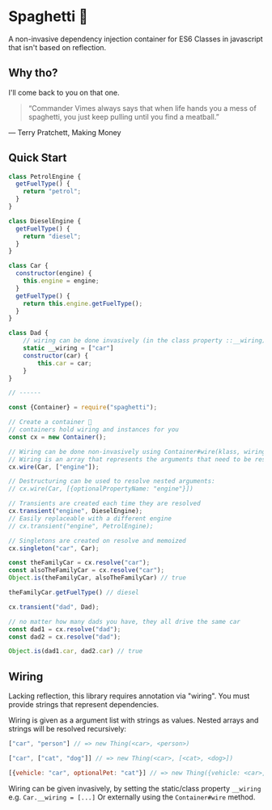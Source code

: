 # Spaghetti 🍝
A non-invasive dependency injection container for ES6 Classes in javascript that isn't based on reflection.

## Why tho?

I'll come back to you on that one.

> “Commander Vimes always says that when life hands you a mess of spaghetti, you just keep pulling until you find a meatball.”

― Terry Pratchett, Making Money


## Quick Start
```javascript
class PetrolEngine {
  getFuelType() {
    return "petrol";
  }
}

class DieselEngine {
  getFuelType() {
    return "diesel";
  }
}

class Car {
  constructor(engine) {
    this.engine = engine;
  }
  getFuelType() {
    return this.engine.getFuelType();
  }
}

class Dad {
    // wiring can be done invasively (in the class property ::__wiring)
    static __wiring = ["car"]
    constructor(car) {
        this.car = car;
    }
}

// ------

const {Container} = require("spaghetti");

// Create a container 🎉
// containers hold wiring and instances for you
const cx = new Container();

// Wiring can be done non-invasively using Container#wire(klass, wiring)
// Wiring is an array that represents the arguments that need to be resolved for the constructor. 
cx.wire(Car, ["engine"]);

// Destructuring can be used to resolve nested arguments:
// cx.wire(Car, [{optionalPropertyName: "engine"}])

// Transients are created each time they are resolved
cx.transient("engine", DieselEngine);
// Easily replaceable with a different engine
// cx.transient("engine", PetrolEngine);

// Singletons are created on resolve and memoized
cx.singleton("car", Car);

const theFamilyCar = cx.resolve("car");
const alsoTheFamilyCar = cx.resolve("car");
Object.is(theFamilyCar, alsoTheFamilyCar) // true

theFamilyCar.getFuelType() // diesel

cx.transient("dad", Dad);

// no matter how many dads you have, they all drive the same car
const dad1 = cx.resolve("dad");
const dad2 = cx.resolve("dad");

Object.is(dad1.car, dad2.car) // true
```

## Wiring
Lacking reflection, this library requires annotation via "wiring". You must provide strings that represent dependencies. 

Wiring is given as a argument list with strings as values. Nested arrays and strings will be resolved recursively:

```javascript
["car", "person"] // => new Thing(<car>, <person>)

["car", ["cat", "dog"]] // => new Thing(<car>, [<cat>, <dog>])

[{vehicle: "car", optionalPet: "cat"}] // => new Thing({vehicle: <car>, pet: <cat>})
```

Wiring can be given invasively, by setting the static/class property `__wiring` e.g. `Car.__wiring = [...]` Or externally using the `Container#wire` method.

